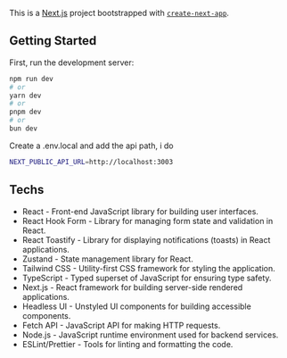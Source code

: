 This is a [Next.js](https://nextjs.org) project bootstrapped with [`create-next-app`](https://nextjs.org/docs/app/api-reference/cli/create-next-app).

## Getting Started

First, run the development server:

```bash
npm run dev
# or
yarn dev
# or
pnpm dev
# or
bun dev
```

Create a .env.local and add the api path, i do
```bash
NEXT_PUBLIC_API_URL=http://localhost:3003
```

## Techs
- React - Front-end JavaScript library for building user interfaces.
- React Hook Form - Library for managing form state and validation in React.
- React Toastify - Library for displaying notifications (toasts) in React applications.
- Zustand - State management library for React.
- Tailwind CSS - Utility-first CSS framework for styling the application.
- TypeScript - Typed superset of JavaScript for ensuring type safety.
- Next.js - React framework for building server-side rendered applications.
- Headless UI - Unstyled UI components for building accessible components.
- Fetch API - JavaScript API for making HTTP requests.
- Node.js - JavaScript runtime environment used for backend services.
- ESLint/Prettier - Tools for linting and formatting the code.

